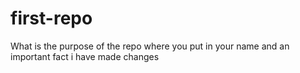 # first-repo
What is the purpose of the repo
where you put in your name and an important fact
i have made changes